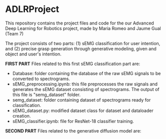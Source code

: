 # ADLRProject

This repository contains the project files and code for the our Advanced Deep Learning for Robotics project, made by Maria Romeo and Jaume Gual (Team 7)

The project consists of two parts: 
(1) sEMG classification for user intention, and
(2) precise grasp generation through generative modeling, given and object and user's intention.

**FIRST PART**
Files related to this first sEMG classification part are:
- Database: folder containing the database of the raw sEMG signals to be converted to spectrograms.
- sEMG_preprocessing.ipynb: this file preprocesses the raw signals and generates the sEMG dataset consisting of spectrograms. The output of this file is "semg_dataset" folder.
- semg_dataset: folder containing dataset of spectrograms ready for classification.
- sEMG_dataset.py: modified dataset class for dataset and dataloader creation.
- sEMG_classifier.ipynb: file for ResNet-18 classifier training.

**SECOND PART**
Files related to the generative diffusion model are:
